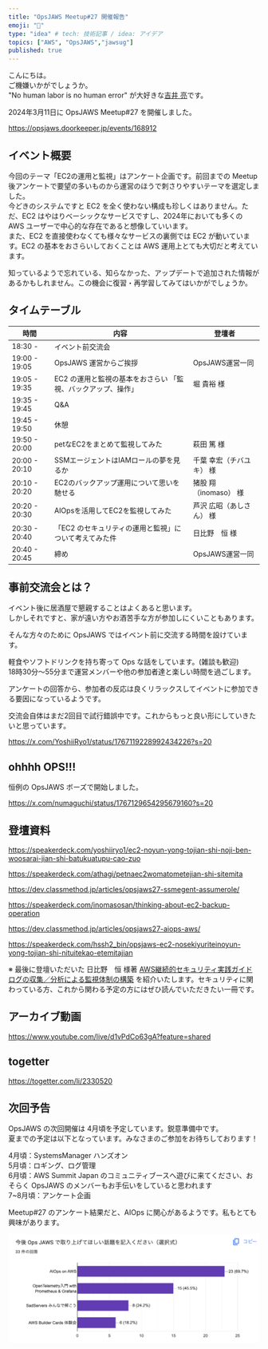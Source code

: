 ```yaml
---
title: "OpsJAWS Meetup#27 開催報告"
emoji: "🦈"
type: "idea" # tech: 技術記事 / idea: アイデア
topics: ["AWS", "OpsJAWS","jawsug"]
published: true
---
```

こんにちは。  
ご機嫌いかがでしょうか。  
"No human labor is no human error" が大好きな[吉井 亮](https://twitter.com/YoshiiRyo1)です。  

2024年3月11日に OpsJAWS Meetup#27 を開催しました。  

https://opsjaws.doorkeeper.jp/events/168912

## イベント概要

今回のテーマ「EC2の運用と監視」はアンケート企画です。前回までの Meetup 後アンケートで要望の多いものから運営のほうで刺さりやすいテーマを選定しました。  
今どきのシステムですと EC2 を全く使わない構成も珍しくはありません。ただ、EC2 はやはりベーシックなサービスですし、2024年においても多くの AWS ユーザーで中心的な存在であると想像していいます。  
また、EC2 を直接使わなくても様々なサービスの裏側では EC2 が動いています。EC2 の基本をおさらいしておくことは AWS 運用上とても大切だと考えています。  

知っているようで忘れている、知らなかった、アップデートで追加された情報があるかもしれません。この機会に復習・再学習してみてはいかがでしょうか。  

## タイムテーブル

| 時間          | 内容                                                          | 登壇者                   |
| ------------- | ------------------------------------------------------------- | ------------------------ |
| 18:30 -       | イベント前交流会                                              |                          |
| 19:00 - 19:05 | OpsJAWS 運営からご挨拶                                        | OpsJAWS運営一同          |
| 19:05 - 19:35 | EC2 の運用と監視の基本をおさらい 「監視、バックアップ、操作」 | 堀 貴裕 様               |
| 19:35 - 19:45 | Q&A                                                           |                          |
| 19:45 - 19:50 | 休憩                                                          |                          |
| 19:50 - 20:00 | petなEC2をまとめて監視してみた                                | 萩田 篤 様               |
| 20:00 - 20:10 | SSMエージェントはIAMロールの夢を見るか                        | 千葉 幸宏（チバユキ） 様 |
| 20:10 - 20:20 | EC2のバックアップ運用について思いを馳せる                     | 猪股 翔（inomaso） 様    |
| 20:20 - 20:30 | AIOpsを活用してEC2を監視してみた                              | 芦沢 広昭（あしさん） 様 |
| 20:30 - 20:40 | 「EC2 のセキュリティの運用と監視」について考えてみた件        | 日比野　恒 様            |
| 20:40 - 20:45 | 締め                                                          | OpsJAWS運営一同          |

## 事前交流会とは？

イベント後に居酒屋で懇親することはよくあると思います。  
しかしそれですと、家が遠い方やお酒苦手な方が参加しにくいこともあります。  

そんな方々のために OpsJAWS ではイベント前に交流する時間を設けています。  

軽食やソフトドリンクを持ち寄って Ops な話をしています。(雑談も歓迎)   
18時30分〜55分まで運営メンバーや他の参加者達と楽しい時間を過ごします。  

アンケートの回答から、参加者の反応は良くリラックスしてイベントに参加できる要因になっているようです。  

交流会自体はまだ2回目で試行錯誤中です。これからもっと良い形にしていきたいと思っています。  

https://x.com/YoshiiRyo1/status/1767119228992434226?s=20


## ohhhh OPS!!!

恒例の OpsJAWS ボーズで開始しました。  

https://x.com/numaguchi/status/1767129654295679160?s=20



## 登壇資料

https://speakerdeck.com/yoshiiryo1/ec2-noyun-yong-tojian-shi-noji-ben-woosarai-jian-shi-batukuatupu-cao-zuo

https://speakerdeck.com/athagi/petnaec2womatometejian-shi-sitemita

https://dev.classmethod.jp/articles/opsjaws27-ssmegent-assumerole/

https://speakerdeck.com/inomasosan/thinking-about-ec2-backup-operation

https://dev.classmethod.jp/articles/opsjaws27-aiops-aws/

https://speakerdeck.com/hssh2_bin/opsjaws-ec2-nosekiyuriteinoyun-yong-tojian-shi-nituitekao-etemitajian

※ 最後に登壇いただいた 日比野　恒 様著 [AWS継続的セキュリティ実践ガイド ログの収集／分析による監視体制の構築](https://amzn.asia/d/b1mgfG6) を紹介いたします。セキュリティに関わっている方、これから関わる予定の方にはぜひ読んでいただきたい一冊です。  


## アーカイブ動画

https://www.youtube.com/live/d1vPdCo63gA?feature=shared


## togetter

https://togetter.com/li/2330520


## 次回予告

OpsJAWS の次回開催は 4月頃を予定しています。鋭意準備中です。  
夏までの予定は以下となっています。みなさまのご参加をお待ちしております！  

4月頃：SystemsManager ハンズオン    
5月頃：ロギング、ログ管理    
6月頃：AWS Summit Japan のコミュニティブースへ遊びに来てください、おそらく OpsJAWS のメンバーもお手伝いをしていると思われます  
7~8月頃：アンケート企画  

Meetup#27 のアンケート結果だと、AIOps に関心があるようです。私もとても興味があります。  

![img](/images/opsjaws27_survey.png)